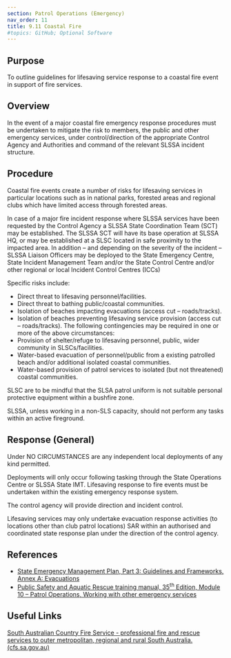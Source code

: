 ```yaml
---
section: Patrol Operations (Emergency)
nav_order: 11
title: 9.11 Coastal Fire
#topics: GitHub; Optional Software
---
```


## Purpose

To outline guidelines for lifesaving service response to a coastal fire event in support of fire services.

## Overview

In the event of a major coastal fire emergency response procedures must be undertaken to mitigate the risk to members, the public and other emergency services, under control/direction of the appropriate Control Agency and Authorities and command of the relevant SLSSA incident structure.

## Procedure

Coastal fire events create a number of risks for lifesaving services in particular locations such as in national parks, forested areas and regional clubs which have limited access through forested areas.

In case of a major fire incident response where SLSSA services have been requested by the Control Agency a SLSSA State Coordination Team (SCT) may be established. The SLSSA SCT will have its base operation at SLSSA HQ, or may be established at a SLSC located in safe proximity to the impacted area. In addition – and depending on the severity of the incident – SLSSA Liaison Officers may be deployed to the State Emergency Centre, State Incident Management Team and/or the State Control Centre and/or other regional or local Incident Control Centres (ICCs)

Specific risks include:

- Direct threat to lifesaving personnel/facilities.
- Direct threat to bathing public/coastal communities.
- Isolation of beaches impacting evacuations (access cut – roads/tracks).
- Isolation of beaches preventing lifesaving service provision (access cut – roads/tracks). The following contingencies may be required in one or more of the above circumstances:
- Provision of shelter/refuge to lifesaving personnel, public, wider community in SLSCs/facilities.
- Water-based evacuation of personnel/public from a existing patrolled beach and/or additional isolated coastal communities.
- Water-based provision of patrol services to isolated (but not threatened) coastal communities.

SLSC are to be mindful that the SLSA patrol uniform is not suitable personal protective equipment within a bushfire zone.

SLSSA, unless working in a non-SLS capacity, should not perform any tasks within an active fireground.

## Response (General)

Under NO CIRCUMSTANCES are any independent local deployments of any kind permitted.

Deployments will only occur following tasking through the State Operations Centre or SLSSA State IMT. Lifesaving response to fire events must be undertaken within the existing emergency response system.

The control agency will provide direction and incident control.

Lifesaving services may only undertake evacuation response activities (to locations other than club patrol locations) SAR within an authorised and coordinated state response plan under the direction of the control agency.

## References

- [State Emergency Management Plan, Part 3: Guidelines and Frameworks, Annex A: Evacuations](https://www.dpc.sa.gov.au/responsibilities/security-emergency-and-recovery-management/state-emergency-management-plan/SEMP-Part-3-Associated-Plans.pdf)
- [Public Safety and Aquatic Rescue training manual, 35<sup>th</sup> Edition, Module 10 – Patrol Operations, Working with other emergency services](https://members.sls.com.au/members/document_library/1/media/8571)

## Useful Links

[South Australian Country Fire Service - professional fire and rescue services to outer metropolitan, regional and rural South Australia. (cfs.sa.gov.au)](https://www.cfs.sa.gov.au/home/)